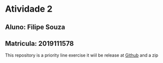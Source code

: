 # Atividade 2

## Aluno: Filipe Souza

## Matricula: 2019111578

This repository is a priority line exercise it wiil be release at [Github](https://github.com/FilipeMSouza/Priority-list-SO) and a zip
